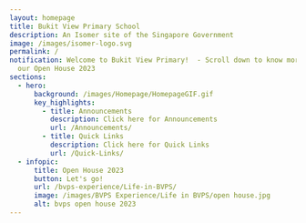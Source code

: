 ```yaml
---
layout: homepage
title: Bukit View Primary School
description: An Isomer site of the Singapore Government
image: /images/isomer-logo.svg
permalink: /
notification: Welcome to Bukit View Primary!  - Scroll down to know more about
  our Open House 2023
sections:
  - hero:
      background: /images/Homepage/HomepageGIF.gif
      key_highlights:
        - title: Announcements
          description: Click here for Announcements
          url: /Announcements/
        - title: Quick Links
          description: Click here for Quick Links
          url: /Quick-Links/
  - infopic:
      title: Open House 2023
      button: Let's go!
      url: /bvps-experience/Life-in-BVPS/
      image: /images/BVPS Experience/Life in BVPS/open house.jpg
      alt: bvps open house 2023
---
```

